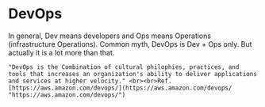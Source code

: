 # DevOps

In general, Dev means developers and Ops means Operations (infrastructure Operations). Common myth, DevOps is Dev + Ops only. But actually it is a lot more than that.

````"DevOps is the Combination of cultural philophies, practices, and tools that increases an organization's ability to deliver applications and services at higher velocity." <br><br>Ref. [https://aws.amazon.com/devops/](https://aws.amazon.com/devops/ "https://aws.amazon.com/devops/")````
